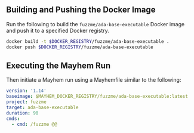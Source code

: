## Building and Pushing the Docker Image

Run the following to build the `fuzzme/ada-base-executable` Docker image and push it to a specified Docker registry.

```sh
docker build -t $DOCKER_REGISTRY/fuzzme/ada-base-executable .
docker push $DOCKER_REGISTRY/fuzzme/ada-base-executable
```

## Executing the Mayhem Run

Then initiate a Mayhem run using a Mayhemfile similar to the following:

```yaml
version: '1.14'
baseimage: $MAYHEM_DOCKER_REGISTRY/fuzzme/ada-base-executable:latest
project: fuzzme
target: ada-base-executable
duration: 90
cmds:
  - cmd: /fuzzme @@
```
